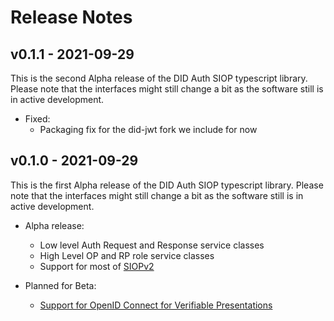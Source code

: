 # Release Notes

## v0.1.1 - 2021-09-29
This is the second Alpha release of the DID Auth SIOP typescript library. Please note that the interfaces might still change a bit as the software still is in active development.

- Fixed:
  * Packaging fix for the did-jwt fork we include for now

## v0.1.0 - 2021-09-29
This is the first Alpha release of the DID Auth SIOP typescript library. Please note that the interfaces might still change a bit as the software still is in active development.

- Alpha release:
    * Low level Auth Request and Response service classes
    * High Level OP and RP role service classes
    * Support for most of [SIOPv2](https://openid.net/specs/openid-connect-self-issued-v2-1_0.html)

- Planned for Beta:
    * [Support for OpenID Connect for Verifiable Presentations](https://openid.net/specs/openid-connect-4-verifiable-presentations-1_0.html)
